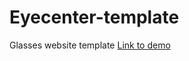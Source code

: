 # Eyecenter-template
Glasses website template
<a href="https://eyecenter-265f2.firebaseapp.com">Link to demo</a>
